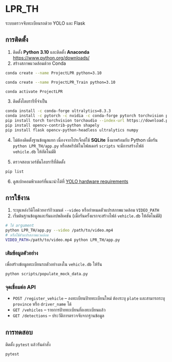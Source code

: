 # LPR_TH

ระบบตรวจจับทะเบียนรถด้วย YOLO และ Flask

## การติดตั้ง

1. ติดตั้ง **Python 3.10** และติดตั้ง **Anaconda** https://www.python.org/downloads/
2. สร้างสภาพแวดล้อมด้วย Conda

```bash
conda create --name ProjectLPR python=3.10
```
```bash
conda create --name ProjectLPR_Train python=3.10
```
```bash
conda activate ProjectLPR
```

3. ติดตั้งไลบรารีที่จำเป็น

```bash
conda install -c conda-forge ultralytics=8.3.3
conda install -c pytorch -c nvidia -c conda-forge pytorch torchvision pytorch-cuda=12.1
pip install torch torchvision torchaudio --index-url https://download.pytorch.org/whl/cu121
pip install opencv-contrib-python shapely
pip install flask opencv-python-headless ultralytics numpy
```

4. ไม่ต้องติดตั้งฐานข้อมูลแยก เนื่องจากโปรเจ็กต์ใช้ **SQLite** ซึ่งมาพร้อมกับ Python
   เมื่อรัน `python LPR_TH/app.py` หรือสคริปต์ในโฟลเดอร์ `scripts` จะมีการสร้างไฟล์
   `vehicle.db` ให้อัตโนมัติ


5. ตรวจสอบเวอร์ชันไลบรารีที่ติดตั้ง

```bash
pip list
```

6. ดูสเปกคอมพิวเตอร์ที่แนะนำได้ที่ [YOLO hardware requirements](https://www.proxpc.com/blogs/system-hardware-requirements-for-yolo-in-2025?utm_source=chatgpt.com)

## การใช้งาน

1. ระบุแหล่งวิดีโอด้วยอาร์กิวเมนต์ `--video` หรือกำหนดตัวแปรสภาพแวดล้อม `VIDEO_PATH`
2. เริ่มต้นฐานข้อมูลและรันแอปพลิเคชัน (เมื่อรันครั้งแรกจะสร้างไฟล์ `vehicle.db` ให้อัตโนมัติ)

```bash
# ใช้ argument
python LPR_TH/app.py --video /path/to/video.mp4
# หรือใช้ตัวแปรสภาพแวดล้อม
VIDEO_PATH=/path/to/video.mp4 python LPR_TH/app.py
```

### เติมข้อมูลตัวอย่าง

เพื่อสร้างข้อมูลทะเบียนรถตัวอย่างลงใน `vehicle.db` ให้รัน

```bash
python scripts/populate_mock_data.py
```

### จุดเชื่อมต่อ API

- `POST /register_vehicle` – ลงทะเบียนป้ายทะเบียนใหม่ ต้องระบุ `plate` และสามารถระบุ `province` หรือ `driver_name` ได้
- `GET /vehicles` – รายการป้ายทะเบียนที่ลงทะเบียนแล้ว
- `GET /detections` – ประวัติการตรวจจับจากฐานข้อมูล

## การทดสอบ

ติดตั้ง `pytest` แล้วรันคำสั่ง

```bash
pytest
```
